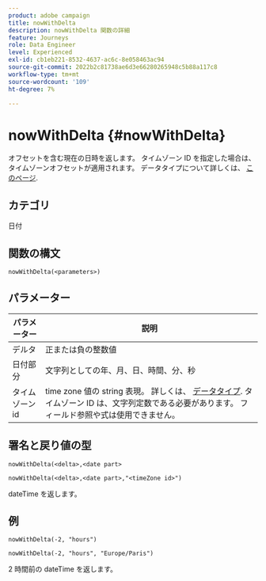 ```yaml
---
product: adobe campaign
title: nowWithDelta
description: nowWithDelta 関数の詳細
feature: Journeys
role: Data Engineer
level: Experienced
exl-id: cb1eb221-8532-4637-ac6c-8e058463ac94
source-git-commit: 2022b2c81738ae6d3e66280265948c5b88a117c8
workflow-type: tm+mt
source-wordcount: '109'
ht-degree: 7%

---
```


# nowWithDelta {#nowWithDelta}

オフセットを含む現在の日時を返します。 タイムゾーン ID を指定した場合は、タイムゾーンオフセットが適用されます。 データタイプについて詳しくは、 [このページ](../expression/data-types.md).

## カテゴリ

日付

## 関数の構文

`nowWithDelta(<parameters>)`

## パラメーター

| パラメーター | 説明 |
|--- |--- |
| デルタ | 正または負の整数値 |
| 日付部分 | 文字列としての年、月、日、時間、分、秒 |
| タイムゾーン id | time zone 値の string 表現。 詳しくは、 [データタイプ](../expression/data-types.md). タイムゾーン ID は、文字列定数である必要があります。 フィールド参照や式は使用できません。 |

## 署名と戻り値の型

`nowWithDelta(<delta>,<date part>`

`nowWithDelta(<delta>,<date part>,"<timeZone id>")`

dateTime を返します。

## 例

`nowWithDelta(-2, "hours")`

`nowWithDelta(-2, "hours", "Europe/Paris")`

2 時間前の dateTime を返します。
